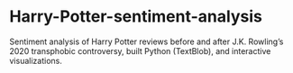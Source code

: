 # Harry-Potter-sentiment-analysis
Sentiment analysis of Harry Potter reviews before and after J.K. Rowling’s 2020 transphobic controversy, built Python (TextBlob), and interactive visualizations.
